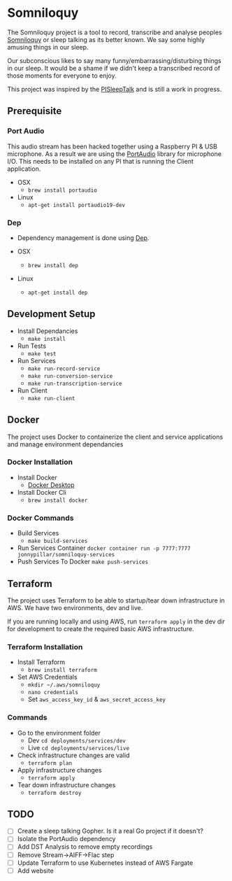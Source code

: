 # Somniloquy

The Somniloquy project is a tool to record, transcribe and analyse peoples [Somniloquy](https://en.wikipedia.org/wiki/Somniloquy) or sleep talking as its better known. We say some highly amusing things in our sleep.

Our subconscious likes to say many funny/embarrassing/disturbing things in our sleep. It would be a shame if we didn't keep a transcribed record of those moments for everyone to enjoy.

This project was inspired by the [PISleepTalk](https://thomaskekeisen.de/en/blog/record-sleeptalk-pisleeptalk/) and is still a work in progress.

## Prerequisite

### Port Audio

This audio stream has been hacked together using a Raspberry PI & USB microphone. As a result we are using the [PortAudio](http://portaudio.com/) library for microphone I/O. This needs to be installed on any PI that is running the Client application.

- OSX
  - `brew install portaudio`
- Linux
  - `apt-get install portaudio19-dev`

### Dep

- Dependency management is done using [Dep](https://golang.github.io/dep/).

- OSX
  - `brew install dep`
- Linux
  - `apt-get install dep`

## Development Setup

- Install Dependancies
  - `make install`
- Run Tests
  - `make test`
- Run Services
  - `make run-record-service`
  - `make run-conversion-service`
  - `make run-transcription-service`
- Run Client
  - `make run-client`

## Docker

The project uses Docker to containerize the client and service applications and manage environment dependancies

### Docker Installation

- Install Docker
  - [Docker Desktop](https://www.docker.com/products/docker-desktop)
- Install Docker Cli
  - `brew install docker`

### Docker Commands

- Build Services
  - `make build-services`
- Run Services Container
  `docker container run -p 7777:7777 jonnypillar/somniloquy-services`
- Push Services To Docker
  `make push-services`

## Terraform

The project uses Terraform to be able to startup/tear down infrastructure in AWS. We have two environments, dev and live. 

If you are running locally and using AWS, run `terraform apply` in the dev dir for development to create the required basic AWS infrastructure.

### Terraform Installation

- Install Terraform
  - `brew install terraform`
- Set AWS Credentials
  - `mkdir ~/.aws/somniloquy`
  - `nano credentials`
  - Set `aws_access_key_id` & `aws_secret_access_key`

### Commands

- Go to the environment folder
  - Dev `cd deployments/services/dev`
  - Live `cd deployments/services/live`
- Check infrastructure changes are valid
  - `terraform plan`
- Apply infrastructure changes
  - `terraform apply`
- Tear down infrastructure changes
  - `terraform destroy`

## TODO

- [ ] Create a sleep talking Gopher. Is it a real Go project if it doesn't?
- [ ] Isolate the PortAudio dependency
- [ ] Add DST Analysis to remove empty recordings
- [ ] Remove Stream->AIFF->Flac step
- [ ] Update Terraform to use Kubernetes instead of AWS Fargate
- [ ] Add website
